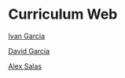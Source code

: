 # Curriculum Web


[Ivan Garcia](https://ivangarcia-git.github.io/)

[David Garcia](https://davidgm09.github.io/)

[Alex Salas](http://alexsalas55.github.io/)
